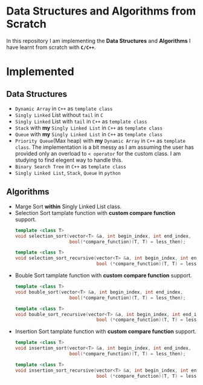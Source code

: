 # Data Structures and Algorithms from Scratch

In this repository I am implementing the **Data Structures** and **Algorithms** I have learnt from scratch with **`C/C++`**.

# Implemented

## Data Structures
- `Dynamic Array` in `C++` as `template class`
- `Singly Linked` List without `tail` in `C`
- `Singly Linked` List with `tail` in `C++` as `template class` 
- `Stack` with __my__ `Singly Linked List` in `C++` as  `template class` 
- `Queue` with __my__ `Singly Linked List` in `C++` as `template class` 
- `Priority Queue`(Max heap) with __my__ `Dynamic Array` in `C++` as `template class`. The implementation is a bit messy as I am assuming the user has provided only an overload to `< operator` for the custom class. I am studying to find elegent way to handle this. 
- `Binary Search Tree` in `C++` as `template class`
- `Singly Linked List`, `Stack`, `Queue` in `python`

## Algorithms
- Marge Sort __within__ Singly Linked List class.
- Selection Sort tamplate function with __custom compare function__ support.
    ```cpp
    template <class T>
    void selection_sort(vector<T> &a, int begin_index, int end_index,
                        bool(*compare_function)(T, T) = less_then);

    template <class T>
    void selection_sort_recursive(vector<T> &a, int begin_index, int end_index,
                                  bool (*compare_function)(T, T) = less_then);
    ```
- Bouble Sort tamplate function with __custom compare function__ support.
    ```cpp
    template <class T>
    void bouble_sort(vector<T> &a, int begin_index, int end_index,
                        bool(*compare_function)(T, T) = less_then);

    template <class T>
    void bouble_sort_recursive(vector<T> &a, int begin_index, int end_index,
                                  bool (*compare_function)(T, T) = less_then);
    ```
- Insertion Sort tamplate function with __custom compare function__ support.
    ```cpp
    template <class T>
    void insertion_sort(vector<T> &a, int begin_index, int end_index,
                        bool(*compare_function)(T, T) = less_then);

    template <class T>
    void insertion_sort_recursive(vector<T> &a, int begin_index, int end_index,
                                  bool (*compare_function)(T, T) = less_then);
    ```